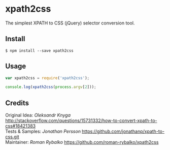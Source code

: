 # xpath2css
The simplest XPATH to CSS (jQuery) selector conversion tool.

## Install
```
$ npm install --save xpath2css
```

## Usage
```js
var xpath2css = require('xpath2css');

console.log(xpath2css(process.argv[2]));
```

## Credits
Original Idea: *Oleksandr Knyga* http://stackoverflow.com/questions/15731332/how-to-convert-xpath-to-css#18421383  
Tests & Samples: *Jonathan Persson* https://github.com/jonathanp/xpath-to-css.git  
Maintainer: *Roman Rybalko* https://github.com/roman-rybalko/xpath2css  
